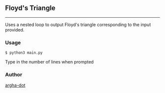 ## Floyd's Triangle
---

Uses a nested loop to output Floyd's triangle corresponding to the input provided.

### Usage

`$ python3 main.py`

Type in the number of lines when prompted

### Author
[argha-dot](https://github.com/argha-dot)